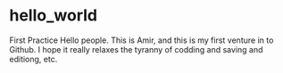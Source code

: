 # hello_world
First Practice
Hello people. 
This is Amir, and this is my first venture in to Github. I hope it really relaxes the tyranny of codding and saving and editiong, etc.

